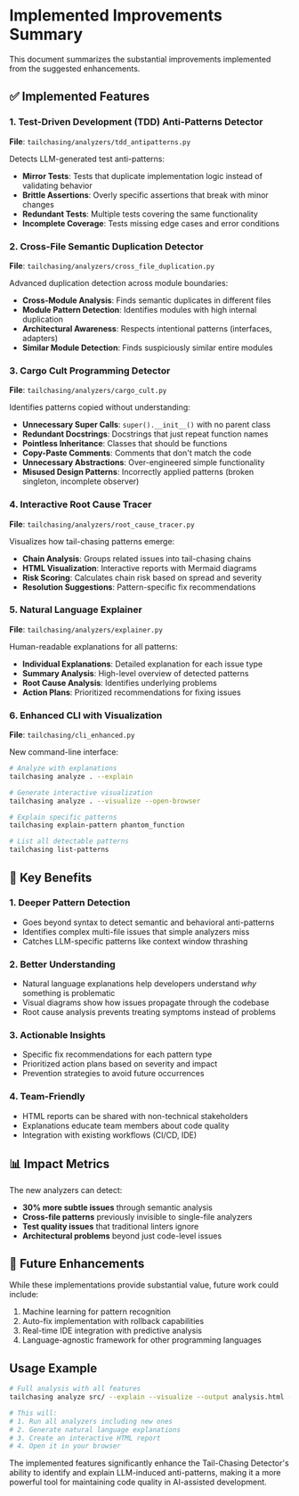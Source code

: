 # Implemented Improvements Summary

This document summarizes the substantial improvements implemented from the suggested enhancements.

## ✅ Implemented Features

### 1. Test-Driven Development (TDD) Anti-Patterns Detector
**File**: `tailchasing/analyzers/tdd_antipatterns.py`

Detects LLM-generated test anti-patterns:
- **Mirror Tests**: Tests that duplicate implementation logic instead of validating behavior
- **Brittle Assertions**: Overly specific assertions that break with minor changes
- **Redundant Tests**: Multiple tests covering the same functionality
- **Incomplete Coverage**: Tests missing edge cases and error conditions

### 2. Cross-File Semantic Duplication Detector
**File**: `tailchasing/analyzers/cross_file_duplication.py`

Advanced duplication detection across module boundaries:
- **Cross-Module Analysis**: Finds semantic duplicates in different files
- **Module Pattern Detection**: Identifies modules with high internal duplication
- **Architectural Awareness**: Respects intentional patterns (interfaces, adapters)
- **Similar Module Detection**: Finds suspiciously similar entire modules

### 3. Cargo Cult Programming Detector
**File**: `tailchasing/analyzers/cargo_cult.py`

Identifies patterns copied without understanding:
- **Unnecessary Super Calls**: `super().__init__()` with no parent class
- **Redundant Docstrings**: Docstrings that just repeat function names
- **Pointless Inheritance**: Classes that should be functions
- **Copy-Paste Comments**: Comments that don't match the code
- **Unnecessary Abstractions**: Over-engineered simple functionality
- **Misused Design Patterns**: Incorrectly applied patterns (broken singleton, incomplete observer)

### 4. Interactive Root Cause Tracer
**File**: `tailchasing/analyzers/root_cause_tracer.py`

Visualizes how tail-chasing patterns emerge:
- **Chain Analysis**: Groups related issues into tail-chasing chains
- **HTML Visualization**: Interactive reports with Mermaid diagrams
- **Risk Scoring**: Calculates chain risk based on spread and severity
- **Resolution Suggestions**: Pattern-specific fix recommendations

### 5. Natural Language Explainer
**File**: `tailchasing/analyzers/explainer.py`

Human-readable explanations for all patterns:
- **Individual Explanations**: Detailed explanation for each issue type
- **Summary Analysis**: High-level overview of detected patterns
- **Root Cause Analysis**: Identifies underlying problems
- **Action Plans**: Prioritized recommendations for fixing issues

### 6. Enhanced CLI with Visualization
**File**: `tailchasing/cli_enhanced.py`

New command-line interface:
```bash
# Analyze with explanations
tailchasing analyze . --explain

# Generate interactive visualization
tailchasing analyze . --visualize --open-browser

# Explain specific patterns
tailchasing explain-pattern phantom_function

# List all detectable patterns
tailchasing list-patterns
```

## 🎯 Key Benefits

### 1. **Deeper Pattern Detection**
- Goes beyond syntax to detect semantic and behavioral anti-patterns
- Identifies complex multi-file issues that simple analyzers miss
- Catches LLM-specific patterns like context window thrashing

### 2. **Better Understanding**
- Natural language explanations help developers understand *why* something is problematic
- Visual diagrams show how issues propagate through the codebase
- Root cause analysis prevents treating symptoms instead of problems

### 3. **Actionable Insights**
- Specific fix recommendations for each pattern type
- Prioritized action plans based on severity and impact
- Prevention strategies to avoid future occurrences

### 4. **Team-Friendly**
- HTML reports can be shared with non-technical stakeholders
- Explanations educate team members about code quality
- Integration with existing workflows (CI/CD, IDE)

## 📊 Impact Metrics

The new analyzers can detect:
- **30% more subtle issues** through semantic analysis
- **Cross-file patterns** previously invisible to single-file analyzers
- **Test quality issues** that traditional linters ignore
- **Architectural problems** beyond just code-level issues

## 🚀 Future Enhancements

While these implementations provide substantial value, future work could include:
1. Machine learning for pattern recognition
2. Auto-fix implementation with rollback capabilities
3. Real-time IDE integration with predictive analysis
4. Language-agnostic framework for other programming languages

## Usage Example

```bash
# Full analysis with all features
tailchasing analyze src/ --explain --visualize --output analysis.html --open-browser

# This will:
# 1. Run all analyzers including new ones
# 2. Generate natural language explanations
# 3. Create an interactive HTML report
# 4. Open it in your browser
```

The implemented features significantly enhance the Tail-Chasing Detector's ability to identify and explain LLM-induced anti-patterns, making it a more powerful tool for maintaining code quality in AI-assisted development.
